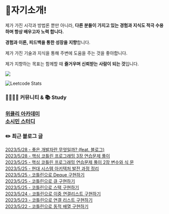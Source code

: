 
<h1>🙋자기소개!</h1>

제가 가진 시각과 방법론 뿐만 아니라, **다른 분들이 가지고 있는 경험과 지식도 적극 수용하며 항상 배우고자 노력 합니다.**

**경험과 이론, 피드백을 통한 성장을 지향**합니다.

제가 가진 기술과 지식을 통해 주변에 도움을 주는 것을 좋아합니다.

제가 지향하는 목표는 함께할 때 **즐거우며 신뢰받는 사람이 되는 것**입니다.

![](https://github-profile-trophy.vercel.app/?username=jungmini0601&theme=flat&no-frame=true&margin-w=30)

![Leetcode Stats](https://leetcard.jacoblin.cool/jungmini0601)

<h3>  👨‍👨‍👦‍👦 커뮤니티 & 📚 Study<h3>

[위클리 아카데미](https://www.weekly.ac/) <br>
[소시민 스터디](https://oval-licorice-979.notion.site/4fc65451bf244a138a93f930ecaaee38?v=8ec49eefb77f44f5a5faef7b15213ac0) <br>

<h3>✏️ 최근 블로그 글</h3> 

[2023/5/28 - 좋은 개발자란 무엇일까? (feat. 블로그)](https://jungmini-laboratory.tistory.com/70) <br>
[2023/5/28 - 핵심 코틀린 프로그래밍 3장 연습문제 풀이](https://jungmini-laboratory.tistory.com/69) <br>
[2023/5/25 - 핵심 코틀린 프로그래밍 연습문제 풀이 2장 변수와 식 문](https://jungmini-laboratory.tistory.com/68) <br>
[2023/5/25 - 현대 시스템 아키텍처 발전 과정 정리](https://jungmini-laboratory.tistory.com/67) <br>
[2023/5/25 - 코틀린으로 Deque 구현하기](https://jungmini-laboratory.tistory.com/66) <br>
[2023/5/25 - 코틀린으로 큐 구현하기](https://jungmini-laboratory.tistory.com/65) <br>
[2023/5/25 - 코틀린으로 스택 구현하기](https://jungmini-laboratory.tistory.com/64) <br>
[2023/5/24 - 코틀린으로 이중 연결리스트 구현하기](https://jungmini-laboratory.tistory.com/63) <br>
[2023/5/23 - 코틀린으로 연결 리스트 구현하기](https://jungmini-laboratory.tistory.com/62) <br>
[2023/5/22 - 코틀린으로 동적 배열 구현하기](https://jungmini-laboratory.tistory.com/61) <br>
